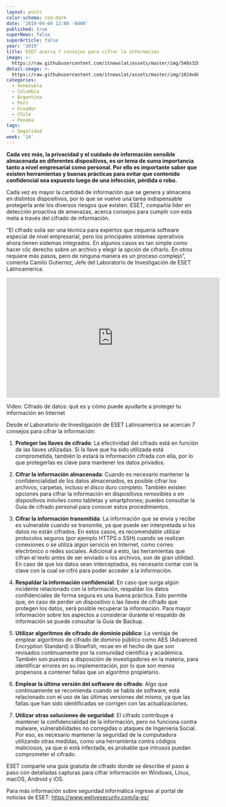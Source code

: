 ```yaml
---
layout: posts
color-schema: red-dark
date: '2019-04-04 12:00 -0400'
published: true
superNews: false
superArticle: false
year: '2019'
title: ESET acerca 7 consejos para cifrar la información
image: >-
  https://raw.githubusercontent.com/itnewslat/assets/master/img/540x320/Cifrado-datos-p.jpg
detail-image: >-
  https://raw.githubusercontent.com/itnewslat/assets/master/img/1024x680/Cifrado-datos-g.jpg
categories:
  - Venezuela
  - Colombia
  - Argentina
  - Perú
  - Ecuador
  - Chile
  - Panama
tags:
  - Seguridad
week: '14'
---
```

**Cada vez más, la privacidad y el cuidado de información sensible almacenada en diferentes dispositivos, es un tema de suma importancia tanto a nivel empresarial como personal. Por ello es importante saber que existen herramientas y buenas prácticas para evitar que contenido confidencial sea expuesto luego de una infección, pérdida o robo.**

Cada vez es mayor la cantidad de información que se genera y almacena en distintos dispositivos, por lo que se vuelve una tarea indispensable protegerla ante los diversos riesgos que existen. ESET, compañía líder en detección proactiva de amenazas, acerca consejos para cumplir con esta meta a través del cifrado de información.
 
“El cifrado solía ser una técnica para expertos que requería software especial de nivel empresarial, pero los principales sistemas operativos ahora tienen sistemas integrados. En algunos casos es tan simple como hacer clic derecho sobre un archivo y elegir la opción de cifrarlo. En otros requiere más pasos, pero de ninguna manera es un proceso complejo”, comenta Camilo Gutierrez, Jefe del Laboratorio de Investigación de ESET Latinoamerica.

<iframe width="560" height="315" src="https://www.youtube.com/embed/wcJBmoz6Vlk" frameborder="0" allow="accelerometer; autoplay; encrypted-media; gyroscope; picture-in-picture" allowfullscreen></iframe>

Video: Cifrado de datos: qué es y cómo puede ayudarte a proteger tu información en Internet 

Desde el Laboratorio de Investigación de ESET Latinoamerica se acercan 7 consejos para cifrar la información:

1.	**Proteger las llaves de cifrado**: La efectividad del cifrado está en función de las llaves utilizadas. Si la llave que ha sido utilizada está comprometida, también lo estará la información cifrada con ella, por lo que protegerlas es clave para mantener los datos privados.
 
2.	**Cifrar la información almacenada**: Cuando es necesario mantener la confidencialidad de los datos almacenados, es posible cifrar los archivos, carpetas, incluso el disco duro completo. También existen opciones para cifrar la información en dispositivos removibles o en dispositivos móviles como tabletas y smartphones; puedes consultar la Guía de cifrado personal para conocer estos procedimientos.
  
3.	**Cifrar la información transmitida**: La información que se envia y recibe es vulnerable cuando se transmite, ya que puede ser interpretada si los datos no están cifrados. En estos casos, es recomendable utilizar protocolos seguros (por ejemplo HTTPS o SSH) cuando se realizan conexiones o se utiliza algún servicio en Internet, como correo electrónico o redes sociales. Adicional a esto, las herramientas que cifran el texto antes de ser enviado o los archivos, son de gran utilidad. En caso de que los datos sean interceptados, es necesario contar con la clave con la cual se cifró para poder acceder a la información.
  
4.	**Respaldar la información confidencial**: En caso que surga algún incidente relacionado con la información, respaldar los datos confidenciales de forma segura es una buena práctica. Esto permite que, en caso de perder un dispositivo o las llaves de cifrado que protegen los datos, será posible recuperar la información. Para mayor información sobre los aspectos a considerar durante el respaldo de información se puede consultar la Guía de Backup.
  
5.	**Utilizar algoritmos de cifrado de dominio público**: La ventaja de emplear algoritmos de cifrado de dominio público como AES (Advanced Encryption Standard) o Blowfish, recae en el hecho de que son revisados continuamente por la comunidad científica y académica. También son puestos a disposición de investigadores en la materia, para identificar errores en su implementación, por lo que son menos propensos a contener fallas que un algoritmo propietario.
  
6.	**Emplear la última versión del software de cifrado**: Algo que continuamente se recomienda cuando se habla de software, está relacionado con el uso de las últimas versiones del mismo, ya que las fallas que han sido identificadas se corrigen con las actualizaciones.
  
7.	**Utilizar otras soluciones de seguridad**: El cifrado contribuye a mantener la confidencialidad de la información, pero no funciona contra malware, vulnerabilidades no corregidas o ataques de Ingeniería Social. Por eso, es necesario mantener la seguridad de la computadora utilizando otras medidas, como una herramienta contra códigos maliciosos, ya que si está infectada, es probable que intrusos puedan comprometer el cifrado.

ESET comparte una guía gratuita de cifrado donde se describe el paso a paso con detalladas capturas para cifrar información en Windows, Linux, macOS, Android y iOS.
  
Para más información sobre seguridad informática ingrese al portal de noticias de ESET: https://www.welivesecurity.com/la-es/